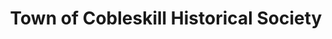---
layout: repo
title: "Town of Cobleskill Historical Society"
id: 19387
permalink: repos/19387/
---